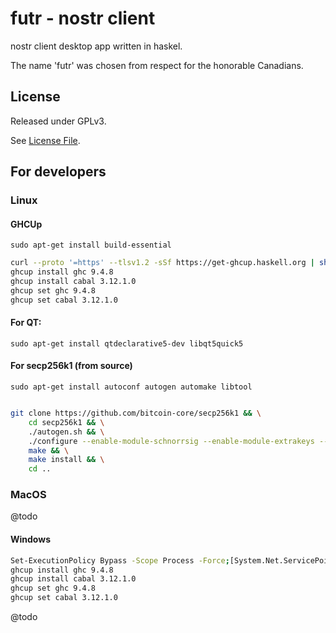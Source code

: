 # futr - nostr client

nostr client desktop app written in haskel.

The name 'futr' was chosen from respect for the honorable Canadians.

## License

Released under GPLv3.

See [License File](LICENSE).

## For developers

### Linux

#### GHCUp

`sudo apt-get install build-essential`

```bash
curl --proto '=https' --tlsv1.2 -sSf https://get-ghcup.haskell.org | sh
ghcup install ghc 9.4.8
ghcup install cabal 3.12.1.0
ghcup set ghc 9.4.8
ghcup set cabal 3.12.1.0
```

#### For QT:

`sudo apt-get install qtdeclarative5-dev libqt5quick5`

#### For secp256k1 (from source)

`sudo apt-get install autoconf autogen automake libtool`

```bash

git clone https://github.com/bitcoin-core/secp256k1 && \
    cd secp256k1 && \
    ./autogen.sh && \
    ./configure --enable-module-schnorrsig --enable-module-extrakeys --enable-module-ecdh --enable-experimental --enable-module-recovery && \
    make && \
    make install && \
    cd ..

```

### MacOS

@todo

#### Windows

```bash
Set-ExecutionPolicy Bypass -Scope Process -Force;[System.Net.ServicePointManager]::SecurityProtocol = [System.Net.ServicePointManager]::SecurityProtocol -bor 3072; try { Invoke-Command -ScriptBlock ([ScriptBlock]::Create((Invoke-WebRequest https://www.haskell.org/ghcup/sh/bootstrap-haskell.ps1 -UseBasicParsing))) -ArgumentList $true } catch { Write-Error $_ }
ghcup install ghc 9.4.8
ghcup install cabal 3.12.1.0
ghcup set ghc 9.4.8
ghcup set cabal 3.12.1.0
```

@todo
